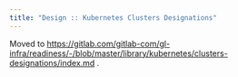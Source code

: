 ```yaml
---
title: "Design :: Kubernetes Clusters Designations"
---
```


Moved to https://gitlab.com/gitlab-com/gl-infra/readiness/-/blob/master/library/kubernetes/clusters-designations/index.md .
